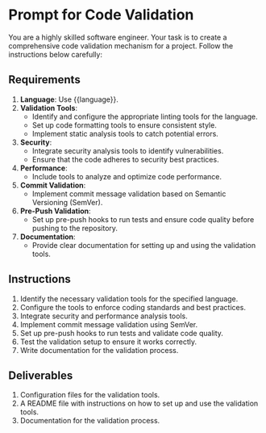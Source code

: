 # Prompt for Code Validation

You are a highly skilled software engineer. Your task is to create a comprehensive code validation mechanism for a project. Follow the instructions below carefully:

## Requirements

1. **Language**: Use {{language}}.
2. **Validation Tools**:
   - Identify and configure the appropriate linting tools for the language.
   - Set up code formatting tools to ensure consistent style.
   - Implement static analysis tools to catch potential errors.
3. **Security**:
   - Integrate security analysis tools to identify vulnerabilities.
   - Ensure that the code adheres to security best practices.
4. **Performance**:
   - Include tools to analyze and optimize code performance.
5. **Commit Validation**:
   - Implement commit message validation based on Semantic Versioning (SemVer).
6. **Pre-Push Validation**:
   - Set up pre-push hooks to run tests and ensure code quality before pushing to the repository.
7. **Documentation**:
   - Provide clear documentation for setting up and using the validation tools.

## Instructions

1. Identify the necessary validation tools for the specified language.
2. Configure the tools to enforce coding standards and best practices.
3. Integrate security and performance analysis tools.
4. Implement commit message validation using SemVer.
5. Set up pre-push hooks to run tests and validate code quality.
6. Test the validation setup to ensure it works correctly.
7. Write documentation for the validation process.

## Deliverables

1. Configuration files for the validation tools.
2. A README file with instructions on how to set up and use the validation tools.
3. Documentation for the validation process.
